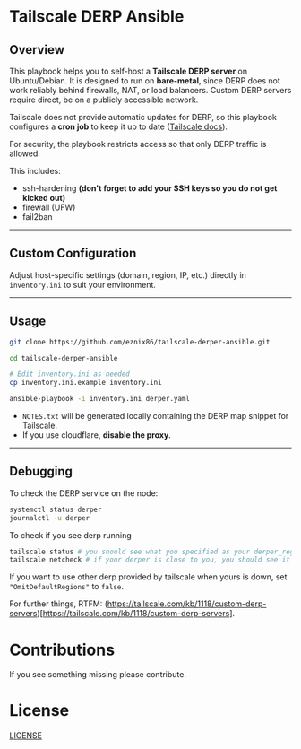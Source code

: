 # Tailscale DERP Ansible

## Overview

This playbook helps you to self-host a **Tailscale DERP server** on Ubuntu/Debian. It is designed to run on **bare-metal**, since DERP does not work reliably behind firewalls, NAT, or load balancers. Custom DERP servers require direct, be on a publicly accessible network.

Tailscale does not provide automatic updates for DERP, so this playbook configures a **cron job** to keep it up to date ([Tailscale docs](https://tailscale.com/kb/1118/custom-derp-servers#limitations)).

For security, the playbook restricts access so that only DERP traffic is allowed.

This includes:

- ssh-hardening **(don't forget to add your SSH keys so you do not get kicked out)**
- firewall (UFW)
- fail2ban

---

## Custom Configuration

Adjust host-specific settings (domain, region, IP, etc.) directly in `inventory.ini` to suit your environment.

---

## Usage

```bash
git clone https://github.com/eznix86/tailscale-derper-ansible.git

cd tailscale-derper-ansible

# Edit inventory.ini as needed
cp inventory.ini.example inventory.ini

ansible-playbook -i inventory.ini derper.yaml
```

* `NOTES.txt` will be generated locally containing the DERP map snippet for Tailscale.
* If you use cloudflare, **disable the proxy**.

---

## Debugging

To check the DERP service on the node:

```bash
systemctl status derper
journalctl -u derper
```

To check if you see derp running

```bash
tailscale status # you should see what you specified as your derper_region_code
tailscale netcheck # if your derper is close to you, you should see it
```

If you want to use other derp provided by tailscale when yours is down, set `"OmitDefaultRegions"` to `false`.

For further things, RTFM: (https://tailscale.com/kb/1118/custom-derp-servers)[https://tailscale.com/kb/1118/custom-derp-servers].

# Contributions

If you see something missing please contribute.

# License

[LICENSE](LICENSE)

